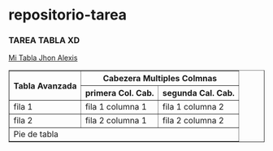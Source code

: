 # repositorio-tarea
<!DOCTYPE html>
<html lang="en">
<head>
<body>
</head>
    <section>
        <article>
                    <h1>TAREA TABLA XD</h1>
                    <a href="">Mi Tabla Jhon Alexis</a>
        </article>
        <article>
            <table border="1">
                <tr>
                    <th rowspan="2">Tabla Avanzada</th>
                    <th colspan="2">Cabezera Multiples Colmnas</th>
                </tr>
                <tr>
                    <th>primera Col. Cab.</th>
                    <th>segunda Cal. Cab.</th>
                </tr>
                <tr>    
                    <td>fila 1</td>
                    <td>fila 1 columna 1</td>
                    <td>fila 1 columna 2</td>
                </tr>
                <tr>
                    <td>fila 2</td>
                    <td>fila 2 columna 1</td>
                    <td>fila 2 columna 2</td>
                </tr>
                <tr>
                    <td colspan="3">Pie de tabla</td>
                </tr>
            </table>
        </article>
    </section>
    <footer></footer>
</body>
</htm
